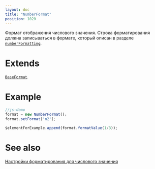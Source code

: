 ```yaml
---
layout: doc
title: "NumberFormat"
position: 1020
---
```


Формат отображения числового значения. Строка форматирования должна записываться в формате, который описан в разделе [`numberFormatting`](../../Culture/Culture.numberFormatting/). 

# Extends

[`BaseFormat`](../BaseFormat).

# Example

```js
//js-demo
format = new NumberFormat();
format.setFormat('n2');

$elementForExample.append(format.formatValue(1/3));
```

# See also

[Настройки форматирования для числового значения](../../Culture/Culture.numberFormatting/)
